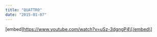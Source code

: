 ```yaml
---
title: "QUATTRO"
date: "2015-01-07"
---
```


\[embed\]https://www.youtube.com/watch?v=uSz-3dgngP4\[/embed\]
